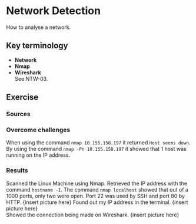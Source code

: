 # Network Detection
How to analyse a network. 
## Key terminology
- **Network**
- **Nmap**
- **Wireshark**  
See NTW-03.

## Exercise
### Sources


### Overcome challenges
When using the command `nmap 10.155.158.197` it returned `Host seems down`. By using the command `nmap -Pn 10.155.158.197` it showed that 1 host was running on the IP address. 

### Results
Scanned the Linux Machine using Nmap. Retrieved the IP address with the command `hostname -I`. The command `nmap localhost` showed that out of a 1000 ports, only two were open. Port 22 was used by SSH and port 80 by HTTP. {insert picture here}  Found out my IP address in the terminal. {insert picture here}  
Showed the connection being made on Wireshark. {insert picture here}